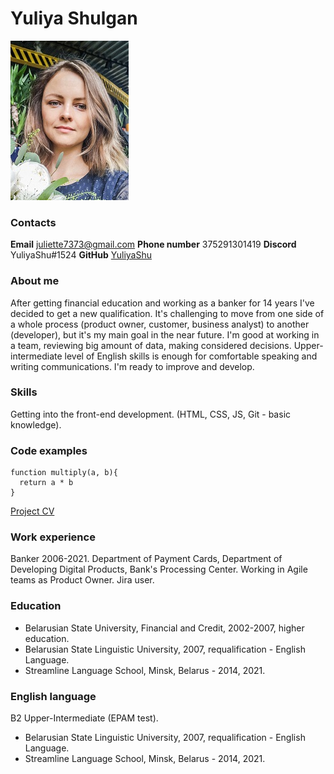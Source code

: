 # Yuliya Shulgan
![Yuliya's photo](/photo_small.jpg)
### Contacts
**Email** juliette7373@gmail.com
**Phone number** 375291301419
**Discord** YuliyaShu#1524
**GitHub** [YuliyaShu](https://github.com/YuliyaShu)
### About me
After getting financial education and working as a banker for 14 years I've decided to get a new qualification. It's challenging to move from one side of a whole process (product owner, customer, business analyst) to another (developer), but it's my main goal in the near future. I'm good at working in a team, reviewing big amount of data, making considered decisions. Upper-intermediate level of English skills is enough for comfortable speaking and writing communications. I'm ready to improve and develop.
### Skills
Getting into the front-end development. (HTML, CSS, JS, Git - basic knowledge).
### Code examples
```
function multiply(a, b){
  return a * b
}
```
[Project CV](https://github.com/YuliyaShu/rsschool-cv/tree/gh-pages)
### Work experience
Banker 2006-2021. Department of Payment Cards, Department of Developing Digital Products, Bank's Processing Center. Working in Agile teams as Product Owner. Jira user.
### Education
* Belarusian State University, Financial and Credit, 2002-2007, higher education.
* Belarusian State Linguistic University, 2007, requalification - English Language.
* Streamline Language School, Minsk, Belarus - 2014, 2021.
### English language
B2 Upper-Intermediate (EPAM test).
* Belarusian State Linguistic University, 2007, requalification - English Language.
* Streamline Language School, Minsk, Belarus - 2014, 2021.